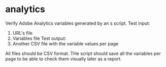 # analytics

Verify Adobe Analytics variables generated by an s script. 
Test input: 
   1. URL's file
   2. Variables file 
Test output:
   1. Another CSV file with the variable values per page
   
All files should be CSV format. THe script should save all the variables per page to be able to check them visually later
as a report.
